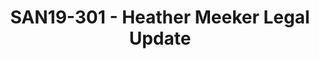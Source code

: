 ---
categories:
- san19
description: Hold slot for Heather Meeker on Wednesday morning
image:
  featured: 'true'
  path: /assets/images/featured-images/san19/SAN19-301.png
session_attendee_num: '4'
session_id: SAN19-301
session_room: Pacific Room (Keynote)
session_slot:
  end_time: '2019-09-25 09:25:00'
  start_time: '2019-09-25 09:00:00'
session_speakers:
- speaker_bio: see web page
  speaker_company: Linaro
  speaker_image: /assets/images/speakers/san19/andrea-gallo.jpg
  speaker_location: Milan Area, Italy
  speaker_name: Andrea Gallo
  speaker_position: VP of Membership Development
  speaker_username: andrea.gallo
session_track: Open Source Development
tag: session
tags:
- Wednesday
title: SAN19-301 - Heather Meeker Legal Update
---